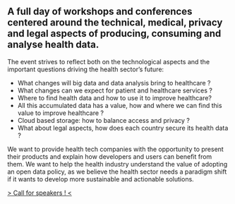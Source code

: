 ## A full day of workshops and conferences centered around the technical, medical, privacy and legal aspects of producing, consuming and analyse health data.

The event strives to reflect both on the technological aspects and the important questions driving the health sector’s future:

 -  What changes will big data and data analysis bring to healthcare ?
 -  What changes can we expect for patient and healthcare services ?
 -  Where to find health data and how to use it to improve healthcare?
 -  All this accumulated data has a value, how and where we can find this value to improve healthcare ?
 -  Cloud based storage: how to balance access and privacy ?
 -  What about legal aspects, how does each country secure its health data ?

We want to provide health tech companies with the opportunity to present their products and explain how developers and users can benefit from them. We want to help the health industry understand the value of adopting an open data policy, as we believe the health sector needs a paradigm shift if it wants to develop more sustainable and actionable solutions.

<a href="https://docs.google.com/forms/d/1fom6Foe2OZWkijKve5QQNf6b9SgMCRGP_e00lHstJZk/viewform?usp=send_form" class="btn btn-primary btn-block">
                  > Call for speakers ! <
                </a>
